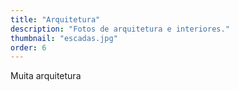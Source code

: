 ```yaml
---
title: "Arquitetura"
description: "Fotos de arquitetura e interiores."
thumbnail: "escadas.jpg"
order: 6
---
```

Muita arquitetura
